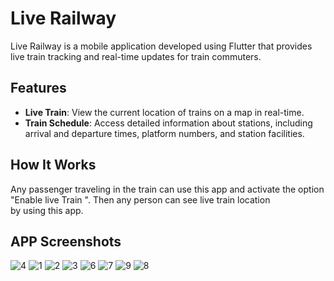 # Live Railway

Live Railway is a mobile application developed using Flutter that provides live train tracking and real-time updates for train commuters.

## Features

- **Live Train**: View the current location of trains on a map in real-time.
- **Train Schedule**: Access detailed information about stations, including arrival and departure times, platform numbers, and station facilities.

## How It Works

Any passenger traveling in the train can use this app and activate the option "Enable live Train ". Then any person can see live train location by using this app.

## APP Screenshots 
![4](https://github.com/kavishankavinda5/Live-Railway/assets/75110057/312cfc29-519d-4d79-aae5-c6e01df446eb)
![1](https://github.com/kavishankavinda5/Live-Railway/assets/75110057/f86468c4-62d6-40f9-826e-6396934aa703)
![2](https://github.com/kavishankavinda5/Live-Railway/assets/75110057/247ce500-b3c9-4574-8629-c104a8b0dd73)
![3](https://github.com/kavishankavinda5/Live-Railway/assets/75110057/3aa62089-cc14-4df2-b7cf-7b4a6d6a3b38)
![6](https://github.com/kavishankavinda5/Live-Railway/assets/75110057/afa40ab2-9666-4e2b-a6c5-1b5a135071cf)
![7](https://github.com/kavishankavinda5/Live-Railway/assets/75110057/95ec1f95-81e1-492f-adf7-81d067af2f23)
![9](https://github.com/kavishankavinda5/Live-Railway/assets/75110057/b49251cb-f034-47ed-8fe9-fa5061bbc061)
![8](https://github.com/kavishankavinda5/Live-Railway/assets/75110057/3c8119bf-c8f6-46df-9c6f-29c90562e480)


